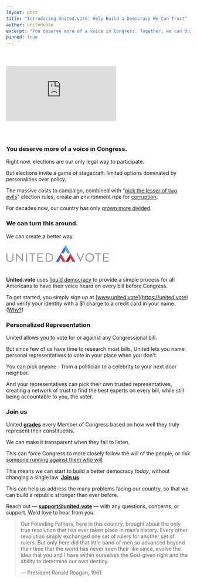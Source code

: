 ```yaml
---
layout: post
title: "Introducing United.vote: Help Build a Democracy We Can Trust"
author: unitedvote
excerpt: "You deserve more of a voice in Congress. Together, we can build a better way."
pinned: true
---
```


<iframe src="https://www.youtube.com/embed/XMrRrzYXav8" frameborder="0" allowfullscreen style="margin: 40px auto"></iframe>

<br />

### You deserve more of a voice in Congress.

Right now, elections are our only legal way to participate.

But elections invite a game of stagecraft: limited options dominated by personalities over policy.

The massive costs to campaign, combined with "[pick the lesser of two evils](/2017/03/06/how-to-move-past-two-parties/)" election rules, create an environment ripe for [corruption](/2017/10/23/democracy-vs-corruption/).

For decades now, our country has only [grown more divided](/assets/article_images/2017-11-06-announcing-united-vote/polarization-over-time.png).

### We can turn this around.

We can create a better way.

<img src="/assets/article_images/2017-11-06-announcing-united-vote/united-vote-logo-100px.png" alt="" style="height: 70px; margin: 0px auto">

**United.vote** uses [liquid democracy](/2016/09/21/what-is-liquid-democracy/) to provide a simple process for all Americans to have their voice heard on every bill before Congress.

To get started, you simply sign up at [www.united.vote](https://united.vote) and verify your identity with a $1 charge to a credit card in your name. ([Why?](https://united.vote/verification/identity))

### Personalized Representation

United allows you to vote for or against any Congressional bill.

But since few of us have time to research most bills, United lets you name personal representatives to vote in your place when you don't.

You can pick anyone - from a politician to a celebrity to your next door neighbor.

And your representatives can pick their own trusted representatives, creating a network of trust to find the best experts on every bill, while still being accountable to you, the voter.

### Join us

United [**grades**](/2017/12/08/give-your-rep-an-f-introducing-united-legislator-grades/) every Member of Congress based on how well they truly represent their constituents.

We can make it transparent when they fail to listen.

This can force Congress to more closely follow the will of the people, or risk [someone running against them who will](/2017/07/04/running-liquid-democracy-candidates/).

This means we can start to build a better democracy *today*, without changing a single law. [**Join us**](https://united.vote/join).

This can help us address the many problems facing our country, so that we can build a republic stronger than ever before.

Reach out — [**support@united.vote**](mailto:support@united.vote) — with any questions, concerns, or support. We'd love to hear from you.

> Our Founding Fathers, here in this country, brought about the only true revolution that has ever taken place in man’s history. Every other revolution simply exchanged one set of rulers for another set of rulers. But only here did that little band of men so advanced beyond their time that the world has never seen their like since, evolve the idea that you and I have within ourselves the God-given right and the ability to determine our own destiny.
>
> — President Ronald Reagan, 1961
